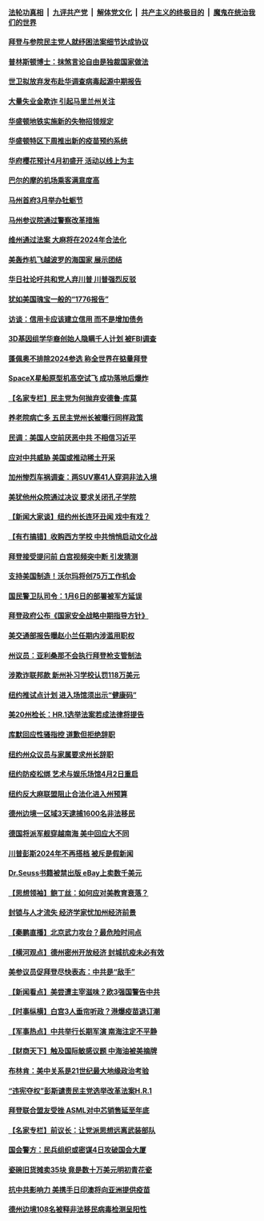 ####  [法轮功真相](../../../../basic/blob/master/README.md?t=03050831) &nbsp;|&nbsp; [九评共产党](../../../../9ping.md/blob/master/README.md?t=03050831) &nbsp;|&nbsp; [解体党文化](../../../../jtdwh.md/blob/master/README.md?t=03050831)  &nbsp;|&nbsp; [共产主义的终极目的](../../../../gczydzjmd.md/blob/master/README.md?t=03050831) &nbsp;|&nbsp; [魔鬼在统治我们的世界](../../../../mgztzwmdsj.md/blob/master/README.md?t=03050831) 

#### [拜登与参院民主党人就纾困法案细节达成协议](../pages/nsc412/n12790380.md?t=03050831) 

#### [普林斯顿博士：抹煞言论自由是独裁国家做法](../pages/nsc412/n12790046.md?t=03050831) 

#### [世卫拟放弃发布赴华调查病毒起源中期报告](../pages/nsc412/n12790294.md?t=03050831) 

#### [大量失业金欺诈 引起马里兰州关注](../pages/nsc412/n12790121.md?t=03050831) 

#### [华盛顿地铁实施新的失物招领规定](../pages/nsc412/n12790113.md?t=03050831) 

#### [华盛顿特区下周推出新的疫苗预约系统](../pages/nsc412/n12790108.md?t=03050831) 

#### [华府樱花预计4月初盛开 活动以线上为主](../pages/nsc412/n12790098.md?t=03050831) 

#### [巴尔的摩的机场乘客满意度高](../pages/nsc412/n12790132.md?t=03050831) 

#### [马州首府3月举办牡蛎节](../pages/nsc412/n12790087.md?t=03050831) 

#### [马州参议院通过警察改革措施](../pages/nsc412/n12790081.md?t=03050831) 

#### [维州通过法案 大麻将在2024年合法化](../pages/nsc412/n12790078.md?t=03050831) 

#### [美轰炸机飞越波罗的海国家 展示团结](../pages/nsc412/n12790211.md?t=03050831) 

#### [华日社论吁共和党人弃川普 川普强烈反驳](../pages/nsc412/n12790052.md?t=03050831) 

#### [犹如美国瑰宝一般的“1776报告”](../pages/nsc412/n12789548.md?t=03050831) 

#### [访谈：信用卡应该建立信用 而不是增加债务](../pages/nsc412/n12789586.md?t=03050831) 

#### [3D基因组学华裔创始人隐瞒千人计划 被FBI调查](../pages/nsc412/n12790031.md?t=03050831) 

#### [蓬佩奥不排除2024参选 称全世界在掂量拜登](../pages/nsc412/n12789969.md?t=03050831) 

#### [SpaceX星船原型机高空试飞 成功落地后爆炸](../pages/nsc412/n12789876.md?t=03050831) 

#### [【名家专栏】民主党为何抛弃安德鲁·库莫](../pages/nsc412/n12789877.md?t=03050831) 

#### [养老院病亡多 五民主党州长被曝行同样政策](../pages/nsc412/n12789761.md?t=03050831) 

#### [民调：美国人空前厌恶中共 不相信习近平](../pages/nsc412/n12789879.md?t=03050831) 

#### [应对中共威胁 美国或推动稀土开采](../pages/nsc412/n12789581.md?t=03050831) 

#### [加州惨烈车祸调查：两SUV塞41人穿洞非法入境](../pages/nsc412/n12789624.md?t=03050831) 

#### [美犹他州众院通过决议 要求关闭孔子学院](../pages/nsc412/n12789665.md?t=03050831) 

#### [【新闻大家谈】纽约州长连环丑闻 戏中有戏？](../pages/nsc412/n12789248.md?t=03050831) 

#### [【有冇搞错】收购西方学校 中共悄悄启动文化战](../pages/nsc412/n12787519.md?t=03050831) 

#### [拜登接受提问前 白宫视频突中断 引发猜测](../pages/nsc412/n12789544.md?t=03050831) 

#### [支持美国制造！沃尔玛将创75万工作机会](../pages/nsc412/n12789502.md?t=03050831) 

#### [国民警卫队司令：1月6日的部署被军方延误](../pages/nsc412/n12788118.md?t=03050831) 

#### [拜登政府公布《国家安全战略中期指导方针》](../pages/nsc412/n12788926.md?t=03050831) 

#### [美交通部报告曝赵小兰任期内涉滥用职权](../pages/nsc412/n12788581.md?t=03050831) 

#### [州议员：亚利桑那不会执行拜登枪支管制法](../pages/nsc412/n12788678.md?t=03050831) 

#### [涉欺诈联邦款 新州补习学校认罚118万美元](../pages/nsc412/n12788362.md?t=03050831) 

#### [纽约推试点计划 进入场馆须出示“健康码”](../pages/nsc412/n12788453.md?t=03050831) 

#### [美20州检长：HR.1选举法案若成法律将提告](../pages/nsc412/n12788189.md?t=03050831) 

#### [库默回应性骚指控 道歉但拒绝辞职](../pages/nsc412/n12788448.md?t=03050831) 

#### [纽约州众议员与家属要求州长辞职](../pages/nsc412/n12788430.md?t=03050831) 

#### [纽约防疫松绑 艺术与娱乐场馆4月2日重启](../pages/nsc412/n12788437.md?t=03050831) 

#### [纽约反大麻联盟阻止合法化进入州预算](../pages/nsc412/n12788442.md?t=03050831) 

#### [德州边境一区域3天逮捕1600名非法移民](../pages/nsc412/n12788228.md?t=03050831) 

#### [德国将派军舰穿越南海 美中回应大不同](../pages/nsc412/n12788156.md?t=03050831) 

#### [川普彭斯2024年不再搭档 被斥是假新闻](../pages/nsc412/n12788170.md?t=03050831) 

#### [Dr.Seuss书籍被禁出版 eBay上卖数千美元](../pages/nsc412/n12787796.md?t=03050831) 

#### [【思想领袖】鲍丁丝：如何应对美教育衰落？](../pages/nsc412/n12701449.md?t=03050831) 

#### [封锁与人才流失 经济学家忧加州经济前景](../pages/nsc412/n12788135.md?t=03050831) 

#### [【秦鹏直播】北京武力攻台？最危险时间点](../pages/nsc412/n12787815.md?t=03050831) 

#### [【横河观点】德州密州开放经济 封城抗疫未必有效](../pages/nsc412/n12787977.md?t=03050831) 

#### [美参议员促拜登尽快表态：中共是“敌手”](../pages/nsc412/n12785795.md?t=03050831) 

#### [【新闻看点】美尝遭主宰滋味？欧3强国警告中共](../pages/nsc412/n12787783.md?t=03050831) 

#### [【时事纵横】白宫3人垂帘听政？港爆疫苗退订潮](../pages/nsc412/n12787816.md?t=03050831) 

#### [【军事热点】中共举行长期军演 南海注定不平静](../pages/nsc412/n12785068.md?t=03050831) 

#### [【财商天下】触及国际敏感议题 中海油被美摘牌](../pages/nsc412/n12787432.md?t=03050831) 

#### [布林肯：美中关系是21世纪最大地缘政治考验](../pages/nsc412/n12787785.md?t=03050831) 

#### [“违宪夺权”彭斯谴责民主党选举改革法案H.R.1](../pages/nsc412/n12787791.md?t=03050831) 

#### [拜登联合盟友受挫 ASML对中芯销售延至年底](../pages/nsc412/n12787691.md?t=03050831) 

#### [【名家专栏】前议长：让党派思想远离武装部队](../pages/nsc412/n12787704.md?t=03050831) 

#### [国会警方：民兵组织或密谋4日攻破国会大厦](../pages/nsc412/n12787637.md?t=03050831) 

#### [瓷碗旧货摊卖35块 竟是数十万美元明初青花瓷](../pages/nsc412/n12787585.md?t=03050831) 

#### [抗中共影响力 美携手日印澳将向亚洲提供疫苗](../pages/nsc412/n12787544.md?t=03050831) 

#### [德州边境108名被释非法移民病毒检测呈阳性](../pages/nsc412/n12787421.md?t=03050831) 

